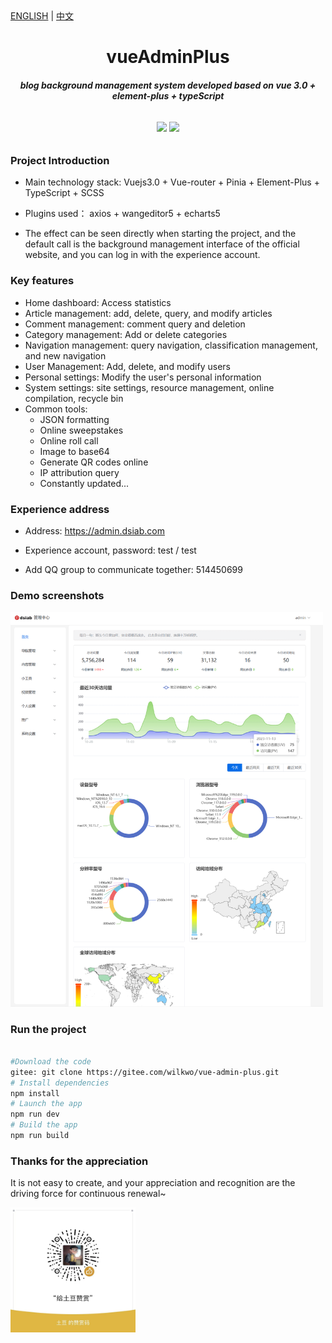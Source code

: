 
<div>
	<a href="https://github.com/esplori/vueAdminPlus/blob/master/README.md">ENGLISH</a> |
	<a href="https://github.com/esplori/vueAdminPlus/blob/master/README.zh.md">中文</a>  
</div>

<h1 align="center" style=" font-weight: bold;">vueAdminPlus</h1>
<h5 align="center">blog background management system developed based on vue 3.0 + element-plus + typeScript</h5>


<p align="center" style="padding:10px">
	<a href="https://gitee.com/wilkwo/vue-admin-plus.git"><img src="https://gitee.com/wilkwo/vueAdmin/badge/star.svg?theme=dark"></a>
	<a href="https://gitee.com/wilkwo/vue-admin-plus.git"><img src="https://gitee.com/wilkwo/vueAdmin/badge/fork.svg?theme=dark"></a>
</p>


### Project Introduction

- Main technology stack: Vuejs3.0 + Vue-router + Pinia + Element-Plus + TypeScript + SCSS

- Plugins used： axios + wangeditor5 + echarts5

- The effect can be seen directly when starting the project, and the default call is the background management interface of the official website, and you can log in with the experience account.


### Key features


- Home dashboard: Access statistics
- Article management: add, delete, query, and modify articles
- Comment management: comment query and deletion
- Category management: Add or delete categories
- Navigation management: query navigation, classification management, and new navigation
- User Management: Add, delete, and modify users
- Personal settings: Modify the user's personal information
- System settings: site settings, resource management, online compilation, recycle bin
- Common tools:
	- JSON formatting
	- Online sweepstakes
	- Online roll call
	- Image to base64
	- Generate QR codes online
	- IP attribution query
	- Constantly updated...


### Experience address


- Address: https://admin.dsiab.com

- Experience account, password: test / test
  
- Add QQ group to communicate together: 514450699



### Demo screenshots


<img src="./src/assets/images/screenshot.png" alt="赞赏" width="500px" />



### Run the project



``` bash

#Download the code
gitee: git clone https://gitee.com/wilkwo/vue-admin-plus.git
# Install dependencies
npm install
# Launch the app 
npm run dev
# Build the app
npm run build

```

### Thanks for the appreciation


It is not easy to create, and your appreciation and recognition are the driving force for continuous renewal~

<img src="./src/assets/images/zanshan.jpeg" alt="赞赏" width="200px" />